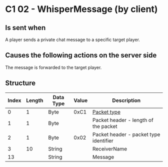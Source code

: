 # C1 02 - WhisperMessage (by client)

## Is sent when

A player sends a private chat message to a specific target player.

## Causes the following actions on the server side

The message is forwarded to the target player.

## Structure

| Index | Length | Data Type | Value | Description |
|-------|--------|-----------|-------|-------------|
| 0 | 1 |   Byte   | 0xC1  | [Packet type](PacketTypes.md) |
| 1 | 1 |    Byte   |      | Packet header - length of the packet |
| 2 | 1 |    Byte   | 0x02  | Packet header - packet type identifier |
| 3 | 10 | String |  | ReceiverName |
| 13 |  | String |  | Message |